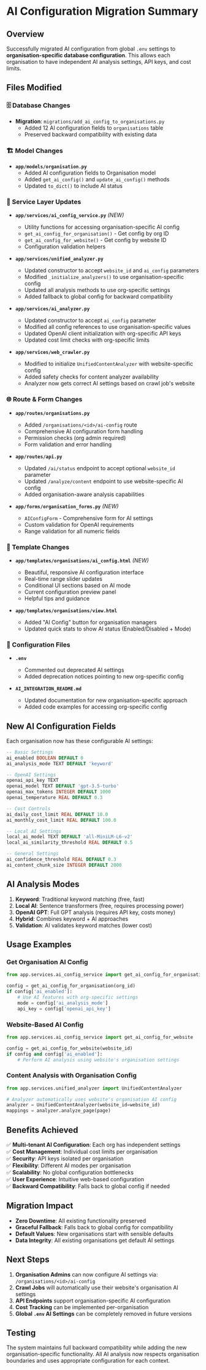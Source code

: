 # AI Configuration Migration Summary

## Overview

Successfully migrated AI configuration from global `.env` settings to **organisation-specific database configuration**. This allows each organisation to have independent AI analysis settings, API keys, and cost limits.

## Files Modified

### 🗄️ Database Changes
- **Migration**: `migrations/add_ai_config_to_organisations.py`
  - Added 12 AI configuration fields to `organisations` table
  - Preserved backward compatibility with existing data

### 🏗️ Model Changes
- **`app/models/organisation.py`**
  - Added AI configuration fields to Organisation model
  - Added `get_ai_config()` and `update_ai_config()` methods
  - Updated `to_dict()` to include AI status

### 🔧 Service Layer Updates
- **`app/services/ai_config_service.py`** *(NEW)*
  - Utility functions for accessing organisation-specific AI config
  - `get_ai_config_for_organisation()` - Get config by org ID
  - `get_ai_config_for_website()` - Get config by website ID
  - Configuration validation helpers

- **`app/services/unified_analyzer.py`**
  - Updated constructor to accept `website_id` and `ai_config` parameters
  - Modified `_initialize_analyzers()` to use organisation-specific config
  - Updated all analysis methods to use org-specific settings
  - Added fallback to global config for backward compatibility

- **`app/services/ai_analyzer.py`**
  - Updated constructor to accept `ai_config` parameter
  - Modified all config references to use organisation-specific values
  - Updated OpenAI client initialization with org-specific API keys
  - Updated cost limit checks with org-specific limits

- **`app/services/web_crawler.py`**
  - Modified to initialize `UnifiedContentAnalyzer` with website-specific config
  - Added safety checks for content analyzer availability
  - Analyzer now gets correct AI settings based on crawl job's website

### 🌐 Route & Form Changes
- **`app/routes/organisations.py`**
  - Added `/organisations/<id>/ai-config` route
  - Comprehensive AI configuration form handling
  - Permission checks (org admin required)
  - Form validation and error handling

- **`app/routes/api.py`**
  - Updated `/ai/status` endpoint to accept optional `website_id` parameter
  - Updated `/analyze/content` endpoint to use website-specific AI config
  - Added organisation-aware analysis capabilities

- **`app/forms/organisation_forms.py`** *(NEW)*
  - `AIConfigForm` - Comprehensive form for AI settings
  - Custom validation for OpenAI requirements
  - Range validation for all numeric fields

### 🎨 Template Changes
- **`app/templates/organisations/ai_config.html`** *(NEW)*
  - Beautiful, responsive AI configuration interface
  - Real-time range slider updates
  - Conditional UI sections based on AI mode
  - Current configuration preview panel
  - Helpful tips and guidance

- **`app/templates/organisations/view.html`**
  - Added "AI Config" button for organisation managers
  - Updated quick stats to show AI status (Enabled/Disabled + Mode)

### 📄 Configuration Files
- **`.env`**
  - Commented out deprecated AI settings
  - Added deprecation notices pointing to new org-specific config

- **`AI_INTEGRATION_README.md`**
  - Updated documentation for new organisation-specific approach
  - Added code examples for accessing org-specific config

## New AI Configuration Fields

Each organisation now has these configurable AI settings:

```sql
-- Basic Settings
ai_enabled BOOLEAN DEFAULT 0
ai_analysis_mode TEXT DEFAULT 'keyword'

-- OpenAI Settings  
openai_api_key TEXT
openai_model TEXT DEFAULT 'gpt-3.5-turbo'
openai_max_tokens INTEGER DEFAULT 1000
openai_temperature REAL DEFAULT 0.3

-- Cost Controls
ai_daily_cost_limit REAL DEFAULT 10.0
ai_monthly_cost_limit REAL DEFAULT 100.0

-- Local AI Settings
local_ai_model TEXT DEFAULT 'all-MiniLM-L6-v2'
local_ai_similarity_threshold REAL DEFAULT 0.5

-- General Settings
ai_confidence_threshold REAL DEFAULT 0.3
ai_content_chunk_size INTEGER DEFAULT 2000
```

## AI Analysis Modes

1. **Keyword**: Traditional keyword matching (free, fast)
2. **Local AI**: Sentence transformers (free, requires processing power)
3. **OpenAI GPT**: Full GPT analysis (requires API key, costs money)
4. **Hybrid**: Combines keyword + AI approaches
5. **Validation**: AI validates keyword matches (lower cost)

## Usage Examples

### Get Organisation AI Config
```python
from app.services.ai_config_service import get_ai_config_for_organisation

config = get_ai_config_for_organisation(org_id)
if config['ai_enabled']:
    # Use AI features with org-specific settings
    mode = config['ai_analysis_mode']
    api_key = config['openai_api_key']
```

### Website-Based AI Config
```python
from app.services.ai_config_service import get_ai_config_for_website

config = get_ai_config_for_website(website_id)
if config and config['ai_enabled']:
    # Perform AI analysis using website's organisation settings
```

### Content Analysis with Organisation Config
```python
from app.services.unified_analyzer import UnifiedContentAnalyzer

# Analyzer automatically uses website's organisation AI config
analyzer = UnifiedContentAnalyzer(website_id=website_id)
mappings = analyzer.analyze_page(page)
```

## Benefits Achieved

✅ **Multi-tenant AI Configuration**: Each org has independent settings  
✅ **Cost Management**: Individual cost limits per organisation  
✅ **Security**: API keys isolated per organisation  
✅ **Flexibility**: Different AI modes per organisation  
✅ **Scalability**: No global configuration bottlenecks  
✅ **User Experience**: Intuitive web-based configuration  
✅ **Backward Compatibility**: Falls back to global config if needed  

## Migration Impact

- **Zero Downtime**: All existing functionality preserved
- **Graceful Fallback**: Falls back to global config for compatibility
- **Default Values**: New organisations start with sensible defaults
- **Data Integrity**: All existing organisations get default AI settings

## Next Steps

1. **Organisation Admins** can now configure AI settings via: `/organisations/<id>/ai-config`
2. **Crawl Jobs** will automatically use their website's organisation AI settings
3. **API Endpoints** support organisation-specific AI configuration
4. **Cost Tracking** can be implemented per-organisation
5. **Global `.env` AI Settings** can be completely removed in future versions

## Testing

The system maintains full backward compatibility while adding the new organisation-specific functionality. All AI analysis now respects organisation boundaries and uses appropriate configuration for each context.
